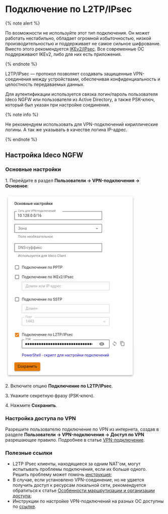 # Подключение по L2TP/IPsec

{% note alert %}

По возможности не используйте этот тип подключения. Он может работать нестабильно, обладает огромной избыточностью, низкой производительностью и поддерживает не самое сильное шифрование. Вместо этого рекомендуется [IKEv2/IPsec](ipsec-ikev2.md). Все современные ОС поддерживают IKEv2, либо для них есть приложения.

{% endnote %}

L2TP/IPsec — протокол позволяет создавать защищенные VPN-соединения между устройствами, обеспечивая конфиденциальность и целостность передаваемых данных.

Для аутентификации используется связка логин/пароль пользователя Ideco NGFW или пользователя из Active Directory, а также PSK-ключ, который был указан при настройке соединения.

{% note info %}

Не рекомендуем использовать для VPN-подключений кириллические логины. А так же указывать в качестве логина IP-адрес.

{% endnote %}

## Настройка Ideco NGFW

### Основные настройки

1\. Перейдите в раздел **Пользователи -> VPN-подключения -> Основное**:

![](../../../../../_images/vpn-authorization3.png)

2\. Включите опцию **Подключение по L2TP/IPsec**.

3\. Укажите секретную фразу (PSK-ключ).

4\. Нажмите **Сохранить**.

### Настройка доступа по VPN

Разрешите пользователю подключение по VPN из интернета, создав в разделе **Пользователи -> VPN-подключения -> Доступ по VPN** разрешающее правило. Подробнее в статье [VPN-подключение](../../../../../ngfw/settings/users/authorization/vpn-connection/README.md).

### Полезные ссылки

* L2TP IPsec клиенты, находящиеся за одним NAT'ом, могут испытывать проблемы подключения, если их больше одного. Решить проблему может помочь [инструкция](https://docs.microsoft.com/en-us/troubleshoot/windows-server/networking/configure-l2tp-ipsec-server-behind-nat-t-device);
* В случае, если установлено VPN-соединение, но не удается получить доступ к ресурсам локальной сети, рекомендуется обратиться к статье [Особенности маршрутизации и организации доступа](features.md);
* Инструкции по настройке VPN-подключений на разных ОС доступны по [ссылке](../../../../../ngfw/recipes/popular-recipes/vpn/README.md).